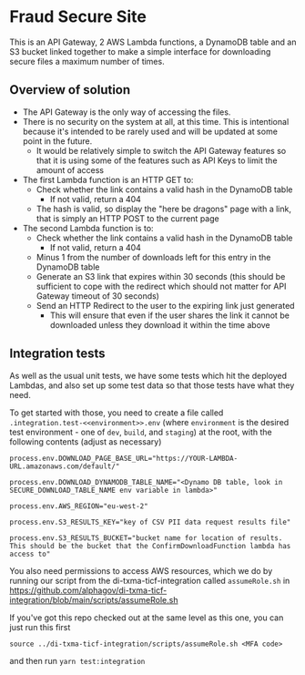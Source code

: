 # Fraud Secure Site

This is an API Gateway, 2 AWS Lambda functions, a DynamoDB table and an S3 bucket linked together to make a simple interface for downloading secure files a maximum number of times.

## Overview of solution

- The API Gateway is the only way of accessing the files.
- There is no security on the system at all, at this time. This is intentional because it's intended to be rarely used and will be updated at some point in the future.
  - It would be relatively simple to switch the API Gateway features so that it is using some of the features such as API Keys to limit the amount of access
- The first Lambda function is an HTTP GET to:
  - Check whether the link contains a valid hash in the DynamoDB table
    - If not valid, return a 404
  - The hash is valid, so display the "here be dragons" page with a link, that is simply an HTTP POST to the current page
- The second Lambda function is to:
  - Check whether the link contains a valid hash in the DynamoDB table
    - If not valid, return a 404
  - Minus 1 from the number of downloads left for this entry in the DynamoDB table
  - Generate an S3 link that expires within 30 seconds (this should be sufficient to cope with the redirect which should not matter for API Gateway timeout of 30 seconds)
  - Send an HTTP Redirect to the user to the expiring link just generated
    - This will ensure that even if the user shares the link it cannot be downloaded unless they download it within the time above

## Integration tests

As well as the usual unit tests, we have some tests which hit the deployed Lambdas, and also set up some test data so that those tests have what they need.

To get started with those, you need to create a file called `.integration.test-<<environment>>.env` (where `environment` is the desired test environment - one of `dev`, `build`, and `staging`) at the root, with the following contents (adjust as necessary)

```
process.env.DOWNLOAD_PAGE_BASE_URL="https://YOUR-LAMBDA-URL.amazonaws.com/default/"

process.env.DOWNLOAD_DYNAMODB_TABLE_NAME="<Dynamo DB table, look in SECURE_DOWNLOAD_TABLE_NAME env variable in lambda>"

process.env.AWS_REGION="eu-west-2"

process.env.S3_RESULTS_KEY="key of CSV PII data request results file"

process.env.S3_RESULTS_BUCKET="bucket name for location of results. This should be the bucket that the ConfirmDownloadFunction lambda has access to"
```

You also need permissions to access AWS resources, which
we do by running our script from the di-txma-ticf-integration called `assumeRole.sh` in https://github.com/alphagov/di-txma-ticf-integration/blob/main/scripts/assumeRole.sh

If you've got this repo checked out at the same level as this one, you can just run this first

```
source ../di-txma-ticf-integration/scripts/assumeRole.sh <MFA code>
```

and then run `yarn test:integration`

